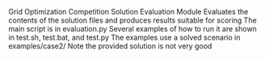 Grid Optimization Competition Solution Evaluation Module
Evaluates the contents of the solution files and produces results suitable for scoring
The main script is in evaluation.py
Several examples of how to run it are shown in test.sh, test.bat, and test.py
The examples use a solved scenario in examples/case2/
Note the provided solution is not very good
